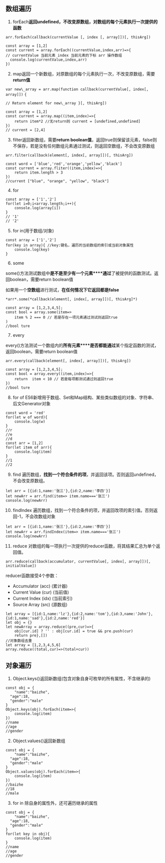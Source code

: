 ## 数组遍历

1. forEach**返回undefined，不改变原数组，对数组的每个元素执行一次提供的函数**

`arr.forEach(callback(currentValue [, index [, array]])[, thisArg])`

```
const array = [1,2]
const current = array.forEach((currentValue,index,arr)=>{
// currentValue 当前元素 index 当前元素的下标 arr 操作数组
  console.log(currentValue,index,arr)
})
```
2. map返回一个新数组，对原数组的每个元素执行一次，不改变原数组，需要**return值**

`var new\_array = arr.map(function callback(currentValue[, index[, array]])` `{`

`// Return element for new\_array }[, thisArg])`

```
const array = [1,2]
const current = array.map((item,index)=>{
	return item*2 //无return则 current = [undefined,undefined]
})
// current = [2,4]
```
3. filter返回新数组，需要**return boolean值**，返回true则保留该元素，false则不保存，若是没有任何数组元素通过测试，则返回空数组，不会改变原数组

 `arr.filter(callback(element[, index[, array]])[, thisArg])`

```
const word = ['blue','red','orange','yellow','black']
const current = array.fliter((item,index)=>{
	return item.length > 3
})
//current ["blue", "orange", "yellow", "black"]
```
4. for

```
const array = ['1','2']
for(let i=0;i<array.length;i++){
	console.log(array[i])
}
// '1'
// '2'
```
5. for in(用于数组/对象)

```
const array = ['1','2']
for(key in array){ //key:键名，遍历的当前数组的索引或当前对象属性
	console.log(key)
}
```
6. some

some()方法测试数组中**是不是至少有一个元素****通过**了被提供的函数测试。返回boolean，需要return boolean值

如果用一个**空数组**进行测试，**在任何情况下它返回都是false**

`*arr*.some(*callback(element[, index[, array]])[, thisArg]*)`

```
const array = [1,2,3,4,5];
const bool = array.some(item=>
	item % 2 === 0 // 若是存在一项元素通过测试则返回true
)
//bool ture
```
7. every

every()方法测试一个数组内的**所有元素****是否都能通过**某个指定函数的测试，返回boolean，需要return boolean值

`arr.every(callback(element[, index[, array]])[, thisArg])`

```
const array = [1,2,3,4,5];
const bool = array.every((item,index)=>{
	return	item < 10 // 若是每项都测试通过则返回true
})
//bool ture
```
8. for of ES6新增用于数组、Set和Map结构、某些类似数组的对象、字符串、后文Generator对象

```
const word = 'red'
for(let w of word){
	console.log(w)
}
//r
//e
//d
const arr = [1,2]
for(let item of arr){
	console.log(item)
}
//1
//2
```
9. find 遍历数组，**找到一个符合条件的项**，并返回该项。否则返回undefined，不会改变原数组。

```
let arr = [{id:1,name:'张三'},{id:2,name:'李四'}]
let newArr = arr.find(item=> item.name==='张三')
console.log(newArr)
```
10. findIndex 遍历数组，找到一个符合条件的项，并返回改项的索引值。否则返回-1，不会改数组对象

```
let arr = [{id:1,name:'张三'},{id:2,name:'李四'}]
let newArr = arr.findIndex(item=> item.name==='张三')
console.log(newArr)
```
11. reduce 对数组的每一项执行一次提供的reducer函数，将其结果汇总为单个返回值。

`arr.reduce(callback(accumulator, currentValue[, index[, array]])[, initialValue])`

reducer函数接受4个参数：

* Accumulator (acc) (累计器)
* Current Value (cur) (当前值)
* Current Index (idx) (当前索引)
* Source Array (src) (源数组)

```
let array = [{id:1,name:'lz'},{id:2,name:'tom'},{id:3,name:'John'},{id:1,name:'sad'},{id:2,name:'red'}]
let obj = {}
let newArray = array.reduce((pre,cur)=>{
    obj[cur.id] ? '' : obj[cur.id] = true && pre.push(cur)
    return pre},[])
//对象数组去重
let array = [1,2,3,4,5,6]
array.reduce((total,cur)=>(total+cur))
```

## 对象遍历

1. Object.keys()返回新数组(包含对象自身可枚举的所有属性，不含继承的)

```
const obj = {
	"name":"baizhe",
  "age":18,
  "gender":"male"
}
Object.keys(obj).forEach(item=>{
	console.log(item)
})
//name
//age
//gender
```
2. Object.values()返回新数组

```
const obj = {
	"name":"baizhe",
  "age":18,
  "gender":"male"
}
Object.values(obj).forEach(item=>{
	console.log(item)
})
//baizhe
//18
//male
```
3. for in 除自身的属性外，还可遍历继承的属性

```
const obj = {
	"name":"baizhe",
  "age":18,
  "gender":"male"
}
for(let key in obj){
	console.log(item)
}
//name
//age
//gender
```
